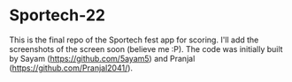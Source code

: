 # Sportech-22
This is the final repo of the Sportech fest app for scoring. 
I'll add the screenshots of the screen soon (believe me :P). The code was initially built by Sayam (https://github.com/5ayam5) and Pranjal (https://github.com/Pranjal2041/).
